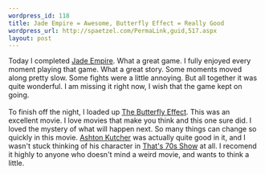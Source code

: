 ```yaml
--- 
wordpress_id: 118
title: Jade Empire = Awesome, Butterfly Effect = Really Good
wordpress_url: http://spaetzel.com/PermaLink,guid,517.aspx
layout: post
---
```

Today I completed <a href="http://jade.bioware.com/">Jade Empire</a>. What a great
        game. I fully enjoyed every moment playing that game. What a great story. Some moments
        moved along pretty slow. Some fights were a little annoying. But all together it was
        quite wonderful. I am missing it right now, I wish that the game kept on going.
        <br />
        <br />
        To finish off the night, I loaded up <a href="http://www.imdb.com/title/tt0289879/">The
        Butterfly Effect</a>. This was an excellent movie. I love movies that make you think
        and this one sure did. I loved the mystery of what will happen next. So many things
        can change so quickly in this movie. <a href="http://www.imdb.com/name/nm0005110/">Ashton
        Kutcher</a> was actually quite good in it, and I wasn't stuck thinking of his character
        in <a href="http://www.imdb.com/title/tt0165598/">That's 70s Show</a> at all. I recomend
        it highly to anyone who doesn't mind a weird movie, and wants to think a little. <img width="0" height="0" src="http://spaetzel.com/aggbug.ashx?id=517" />
